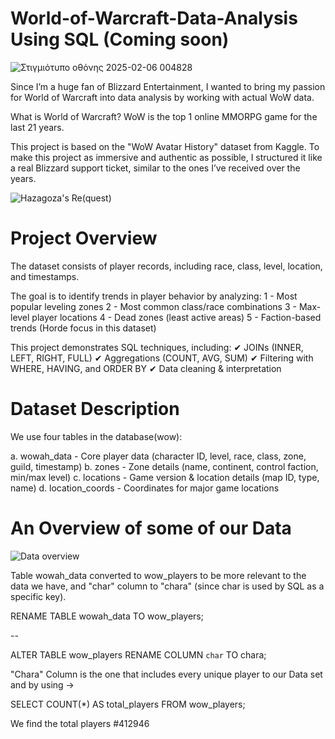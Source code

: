 # World-of-Warcraft-Data-Analysis Using SQL (Coming soon)
![Στιγμιότυπο οθόνης 2025-02-06 004828](https://github.com/user-attachments/assets/43b6c76e-01f1-4503-86b3-d17b815e2efa)

Since I’m a huge fan of Blizzard Entertainment, I wanted to bring my passion for World of Warcraft into data analysis by working with actual WoW data.

What is World of Warcraft? WoW is the top 1 online MMORPG game for the last 21 years. 

This project is based on the "WoW Avatar History" dataset from Kaggle.
To make this project as immersive and authentic as possible, I structured it like a real Blizzard support ticket, similar to the ones I’ve received over the years.

![Hazagoza's Re(quest)](https://github.com/user-attachments/assets/6782d092-9325-4895-8163-007a96f055d5)

# Project Overview
The dataset consists of player records, including race, class, level, location, and timestamps.

The goal is to identify trends in player behavior by analyzing:
1 - Most popular leveling zones
2 - Most common class/race combinations
3 - Max-level player locations
4 - Dead zones (least active areas)
5 - Faction-based trends (Horde focus in this dataset)

This project demonstrates SQL techniques, including:
✔ JOINs (INNER, LEFT, RIGHT, FULL)
✔ Aggregations (COUNT, AVG, SUM)
✔ Filtering with WHERE, HAVING, and ORDER BY
✔ Data cleaning & interpretation

# Dataset Description
We use four tables in the database(wow):

a. wowah_data - Core player data (character ID, level, race, class, zone, guild, timestamp)
b. zones - Zone details (name, continent, control faction, min/max level)
c. locations - Game version & location details (map ID, type, name)
d. location_coords - Coordinates for major game locations

# An Overview of some of our Data

![Data overview](https://github.com/user-attachments/assets/4746a0c2-5e9e-4566-a15e-af2f20cf9822)


Table wowah_data converted to wow_players to be more relevant to the data we have, and "char" column to "chara" (since char is used by SQL as a specific key).

RENAME TABLE wowah_data TO wow_players;

--

ALTER TABLE wow_players 
RENAME COLUMN `char` TO chara;


"Chara" Column is the one that includes every unique player to our Data set and by using ->

SELECT COUNT(*) AS total_players FROM wow_players;

We find the total players #412946



